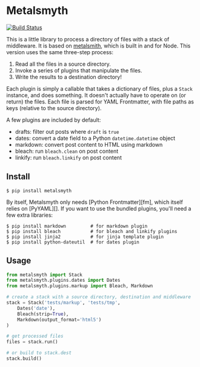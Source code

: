 # Metalsmyth

[![Build Status](https://travis-ci.org/eyeseast/python-metalsmyth.svg)](https://travis-ci.org/eyeseast/python-metalsmyth)

This is a little library to process a directory of files with a stack of middleware. It is based on [metalsmith](http://www.metalsmith.io/), which is built in and for Node. This version uses the same three-step process:

1. Read all the files in a source directory.
2. Invoke a series of plugins that manipulate the files.
3. Write the results to a destination directory!

Each plugin is simply a callable that takes a dictionary of files, plus a `Stack` instance, and does something. It doesn't actually have to operate on (or return) the files. Each file is parsed for YAML Frontmatter, with file paths as keys (relative to the source directory).

A few plugins are included by default:

 - drafts: filter out posts where `draft` is `true`
 - dates: convert a date field to a Python `datetime.datetime` object
 - markdown: convert post content to HTML using markdown
 - bleach: run `bleach.clean` on post content
 - linkify: run `bleach.linkify` on post content

## Install

    $ pip install metalsmyth

By itself, Metalsmyth only needs [Python Frontmatter][fm], which itself relies on [PyYAML][]. If you want to use the bundled plugins, you'll need a few extra libraries:

    $ pip install markdown         # for markdown plugin
    $ pip install bleach           # for bleach and linkify plugins
    $ pip install jinja2           # for jinja template plugin
    $ pip install python-dateutil  # for dates plugin

## Usage

```python
from metalsmyth import Stack
from metalsmyth.plugins.dates import Dates
from metalsmyth.plugins.markup import Bleach, Markdown

# create a stack with a source directory, destination and middleware
stack = Stack('tests/markup', 'tests/tmp',
    Dates('date'), 
    Bleach(strip=True), 
    Markdown(output_format='html5')
)

# get processed files
files = stack.run()

# or build to stack.dest
stack.build()
```